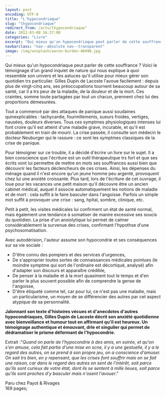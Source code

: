 ```yaml
---
layout: post
encoding: UTF-8
title: "L'hypocondriaque"
slug: "lhypocondriaque"
redirect_from: /actu/lhypocondriaque"
date: 2012-03-08 16:37:08
categories: "Livre"
excerpt: "Qui mieux qu'un hypocondriaque peut parler de cette souffrance ? Voici le témoignage d'un grand inquiet de nature qui nous explique à quoi ressemble son univers et les astuces qu'il utilise pour mieux gérer son quotidien trs particulier."
navbarclass: "nav--absolute nav--transparent"
image: /img/unsplash/aaron-burden-40490.jpg
---
```

Qui mieux qu'un hypocondriaque peut parler de cette souffrance ? Voici le témoignage d'un grand inquiet de nature qui nous explique à quoi ressemble son univers et les astuces qu'il utilise pour mieux gérer son quotidien trs particulier.
Gilles Dupin de Lacoste l'avoue facilement : depuis plus de vingt-cinq ans, ses préoccupations tournent beaucoup autour de sa santé, car il a trs peur de la maladie, de la douleur et de la mort. Ces craintes, somme toute partagées par tout un chacun, prennent chez lui des proportions démesurées.   
  
Tout a commencé par des attaques de panique aussi soudaines quinexplicables : tachycardie, fourmillements, sueurs froides, vertiges, nausées, douleurs diverses. Tous ces symptmes physiologiques intenses lui font croire qu'il est atteint d'une maladie grave, incurable, et qu'il est probablement en train de mourir. La crise passée, il consulte son médecin le docteur Neuburger qui le rassure : ce sont les symptmes classiques de la crise de panique.  
  
Pour témoigner sur ce trouble, il a décidé d'écrire un livre sur le sujet. Il a bien conscience que l'écriture est un outil thérapeutique trs fort et que ses écrits vont lui permettre de mettre en mots ses souffrances aussi bien que découvrir les facteurs déclencheurs de ces crises. Ainsi, les dépenses du ménage quand il n'est encore qu'un jeune homme peu argenté, provoquent chez lui une anxiété croissante. Plus tard, lors de l'écriture de cet ouvrage, il loue pour les vacances une petit maison qu'il découvre être un ancien cabinet médical, auquel il associe automatiquement les notions de maladie et de mort : cela suffit à le faire basculer dans l'angoisse. Parfois un simple mot suffit à provoquer une crise : sang, hpital, sombre, clinique, etc.  
  
Petit à petit, les visites médicales lui confirment un état de santé normal, mais également une tendance à somatiser de manire excessive ses soucis du quotidien. La prise d'un anxiolytique lui permet de calmer considérablement la survenue des crises, confirmant l'hypothse d'une psychosomatisation.   
  
Avec autodérision, l'auteur assume son hypocondrie et ses conséquences sur sa vie sociale :

- D'être connu des pompiers et des services d'urgences,
- De s'approprier toutes sortes de connaissances médicales pointues (le moindre symptme qui sort de l'ordinaire est décortiqué, analysé) afin d'adapter son discours et apparaître crédible,
- De penser à la maladie et à la mort quasiment tout le temps et d'en parler le plus souvent possible afin de comprendre la gense de l'angoisse,
- D'être étiqueté comme tel, car pour lui, ce n'est pas une maladie, mais un particularisme, un moyen de se différencier des autres par cet aspect atypique de sa personnalité.

  
**Jalonnant son texte d'histoires vécues et d'anecdotes d'autres hypocondriaques, Gilles Dupin de Lacoste décrit son anxiété quotidienne avec bienveillance et humour tout en affirmant qu'il est heureux. Un témoignage authentique et émouvant, drle et singulier qui permet de dédramatiser le prisme déformant de l'hypocondrie.**  
  
Extrait :"_Quand on parle de l'hypocondrie à des amis, en soirée, et qu'on s'en amuse, cela fait partie d'une mise en scne, il y a une gestuelle, il y a le regard des autres, on se prend à son propre jeu, on a conscience d'amuser. On sait trs bien, en y repensant, que les crises font souffrir mais on se fait une raison, car dans le regard des autres on sent de l'intérêt, soit parce qu'ils sont curieux de votre état, dont ils se sentent à mille lieues, soit parce qu'ils sont proches d'y basculer mais n'osent l'avouer_."  
  
Paru chez Payot & Rivages  
169 pages;